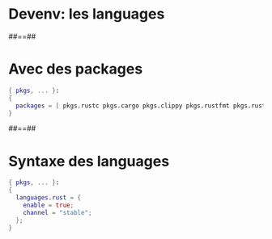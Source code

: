 <!-- .slide: class="transition-bg-sfeir-1" -->

# Devenv: les languages

##==##

# Avec des packages

<!-- .slide: class="with-code" -->

```nix
{ pkgs, ... }:
{
  packages = [ pkgs.rustc pkgs.cargo pkgs.clippy pkgs.rustfmt pkgs.rust-analyzer  ];
}
```

<!-- .element: class="big-code" -->

##==##

# Syntaxe des languages

<!-- .slide: class="with-code" -->

```nix
{ pkgs, ... }:
{
  languages.rust = {
    enable = true;
    channel = "stable";
  };
}
```

<!-- .element: class="big-code" -->